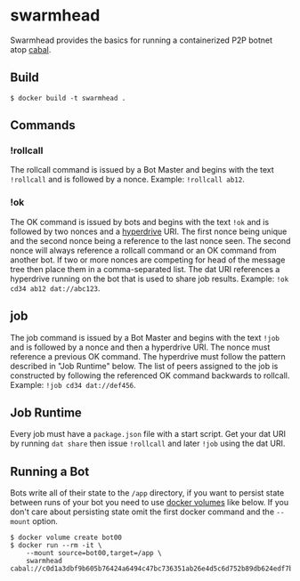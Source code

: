 # swarmhead
Swarmhead provides the basics for running a containerized P2P botnet atop [cabal](https://cabal.chat/).

## Build
```
$ docker build -t swarmhead .
```

## Commands
### !rollcall
The rollcall command is issued by a Bot Master and begins with the text `!rollcall` and is followed by a nonce. Example: `!rollcall ab12`.

### !ok
The OK command is issued by bots and begins with the text `!ok` and is followed by two nonces and a [hyperdrive](https://github.com/mafintosh/hyperdrive) URI. The first nonce being unique and the second nonce being a reference to the last nonce seen. The second nonce will always reference a rollcall command or an OK command from another bot. If two or more nonces are competing for head of the message tree then place them in a comma-separated list. The dat URI references a hyperdrive running on the bot that is used to share job results. Example: `!ok cd34 ab12 dat://abc123`.

## job
The job command is issued by a Bot Master and begins with the text `!job` and is followed by a nonce and then a hyperdrive URI. The nonce must reference a previous OK command. The hyperdrive must follow the pattern described in "Job Runtime" below. The list of peers assigned to the job is constructed by following the referenced OK command backwards to rollcall. Example: `!job cd34 dat://def456`.

## Job Runtime
Every job must have a `package.json` file with a start script. Get your dat URI by running `dat share` then issue `!rollcall` and later `!job` using the dat URI.

## Running a Bot
Bots write all of their state to the `/app` directory, if you want to persist state between runs of your bot you need to use [docker volumes](https://docs.docker.com/storage/volumes/) like below. If you don't care about persisting state omit the first docker command and the `--mount` option.
```
$ docker volume create bot00
$ docker run --rm -it \
    --mount source=bot00,target=/app \
    swarmhead cabal://c0d1a3dbf9b605b76424a6494c47bc736351ab26e4d5c6d752b89db624edf7b3
```
